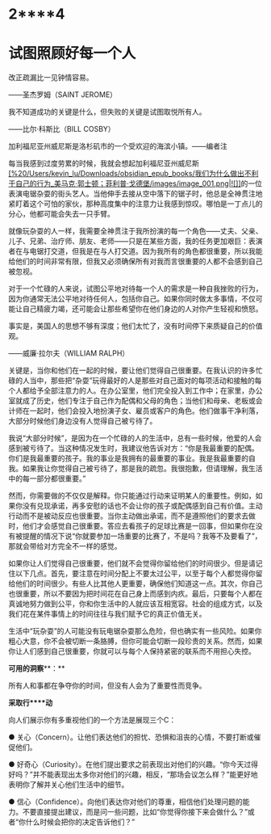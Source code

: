    

# **2****4**

# **试****图****照****顾****好****每****一****个****人**

改正疏漏比一见钟情容易。

——圣杰罗姆（SAINT JEROME）

我不知道成功的关键是什么，但失败的关键是试图取悦所有人。

——比尔·科斯比（BILL COSBY）

加利福尼亚州威尼斯是洛杉矶市的一个受欢迎的海滨小镇。——编者注

每当我感到过度劳累的时候，我就会想起加利福尼亚州威尼斯 [[%20/Users/kevin_lu/Downloads/obsidian_epub_books/我们为什么做出不利于自己的行为_美马克·郭士顿；菲利普·戈德堡/images/image_001.png\|![]]](#footnote-30-27)的一位表演电锯杂耍的街头艺人。当他伸手去接从空中落下的锯子时，他总是全神贯注地紧盯着这个可怕的家伙，那种高度集中的注意力让我感到惊叹。哪怕是一丁点儿的分心，他都可能会失去一只手臂。

就像玩杂耍的人一样，我需要全神贯注于我所扮演的每一个角色——丈夫、父亲、儿子、兄弟、治疗师、朋友、老师——只是在某些方面，我的任务更加艰巨：表演者在与电锯打交道，但我是在与人打交道。因为我所有的角色都很重要，所以我能给他们的时间非常有限，但我又必须确保所有对我而言很重要的人都不会感到自己被忽视。

对于一个忙碌的人来说，试图公平地对待每一个人的需求是一种自我挫败的行为，因为你通常无法公平地对待任何人，包括你自己。如果你同时做太多事情，不仅可能让自己精疲力竭，还可能会让那些希望你在他们身边的人对你产生轻视和愤怒。

事实是，美国人的思想不够有深度；他们太忙了，没有时间停下来质疑自己的价值观。

——威廉·拉尔夫（WILLIAM RALPH）

关键是，当你和他们在一起的时候，要让他们觉得自己很重要。在我认识的许多忙碌的人当中，那些把“杂耍”玩得最好的人是那些对自己面对的每项活动和接触的每个人都给予全部注意力的人。在办公室里，他们完全投入到工作中；在家里，办公室就成了历史，他们专注于自己作为配偶和父母的角色；当他们和母亲、老板或会计师在一起时，他们会投入地扮演子女、雇员或客户的角色。他们做事干净利落，大部分时候他们身边没有人觉得自己被亏待了。

我说“大部分时候”，是因为在一个忙碌的人的生活中，总有一些时候，他爱的人会感到被亏待了。当这种情况发生时，我建议他告诉对方：“你是我最重要的配偶。你们是我最重要的孩子。我的事业是我拥有的最重要的事业。我是我最重要的自我。如果我让你觉得自己被亏待了，那是我的疏忽。我很抱歉，但请理解，我生活中的每一部分都很重要。”

然而，你需要做的不仅仅是解释。你只能通过行动来证明某人的重要性。例如，如果你没有兑现承诺，再多安慰的话也不会让你的孩子或配偶感到自己有价值。主动行动而不是被动反应也很重要。当你主动做出承诺，而不是遵照他们的要求去做时，他们才会感觉自己很重要。答应去看孩子的足球比赛是一回事，但如果你在没有被提醒的情况下说“你就要参加一场重要的比赛了，不是吗？我等不及要看了”，那就会带给对方完全不一样的感觉。

如果你让人们觉得自己很重要，他们就不会觉得你留给他们的时间很少。但是请记住以下几点。首先，要注意在时间分配上不要太过公平，以至于每个人都觉得你留给他们的时间很少。有些人比其他人更重要，确保他们知道这一点。其次，你自己也很重要，所以不要因为把时间花在自己身上而感到内疚。最后，只要每个人都在真诚地努力做到公平，你和你生活中的人就应该互相宽容。社会的组成方式，以及我们花在某件事情上的时间往往与我们赋予它的真正价值无关。

生活中“玩杂耍”的人可能没有玩电锯杂耍那么危险，但也确实有一些风险。如果你粗心大意，你不会被切断一条胳膊，但你可能会切断一段珍贵的关系。然而，如果你让人们感到自己很重要，你就可以与每个人保持紧密的联系而不用担心失控。

**可****用****的****洞****察****：**

所有人和事都在争夺你的时间，但没有人会为了重要性而竞争。

**采****取****行****动**

向人们展示你有多重视他们的一个方法是展现三个C：

● 关心（Concern）。让他们表达他们的担忧、恐惧和沮丧的心情，不要打断或催促他们。

● 好奇心（Curiosity）。在他们提出要求之前表现出对他们的兴趣。“你今天过得好吗？”并不能表现出太多你对他们的兴趣，相反，“那场会议怎么样？”能更好地表明你了解并关心他们生活中的细节。

● 信心（Confidence）。向他们表达你对他们的尊重，相信他们处理问题的能力。不要直接提出建议，而是问一些问题，比如“你觉得你接下来会做什么？”或者“你什么时候会把你的决定告诉他们？”